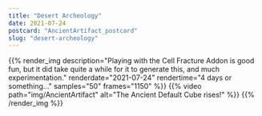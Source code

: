 ```yaml
---
title: "Desert Archeology"
date: 2021-07-24
postcard: "AncientArtifact_postcard"
slug: "desert-archeology"
---
```


{{% render_img
  description="Playing with the Cell Fracture Addon is good fun, but it did take quite a while for it to generate this, and much experimentation."
  renderdate="2021-07-24"
  rendertime="4 days or something..."
  samples="50"
  frames="1150" %}}
{{% video path="img/AncientArtifact" alt="The Ancient Default Cube rises!" %}}
{{% /render_img %}}

